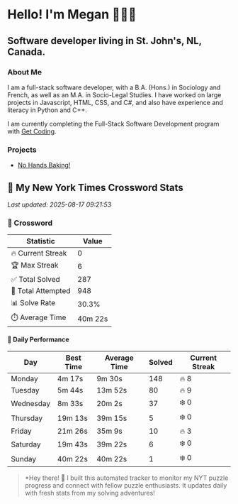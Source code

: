 # Hello! I'm Megan 👩🏻‍💻

## Software developer living in St. John's, NL, Canada.

### About Me

<p>I am a full-stack software developer, with a B.A. (Hons.) in Sociology and French, as well as an M.A. in Socio-Legal Studies. I have worked on large projects in Javascript, HTML, CSS, and C#, and also have experience and literacy in Python and C++.</p>

I am currently completing the Full-Stack Software Development program with [Get Coding](https://www.getcoding.ca/).

### Projects

* [No Hands Baking!](https://mpartificer.github.io/NoHandsBaking/)

<!-- NYT_STATS_START -->
## 🧩 My New York Times Crossword Stats

*Last updated: 2025-08-17 09:21:53*

### 🎯 Crossword

| Statistic | Value |
|-----------|-------|
| 🔥 Current Streak | 0 |
| 🏆 Max Streak | 6 |
| ✅ Total Solved | 287 |
| 🎲 Total Attempted | 948 |
| 📊 Solve Rate | 30.3% |
| ⏱️ Average Time | 40m 22s |

#### 📅 Daily Performance

| Day | Best Time | Average Time | Solved | Current Streak |
|-----|-----------|--------------|--------|----------------|
| Monday | 4m 17s | 9m 30s | 148 | 🔥 8 |
| Tuesday | 5m 44s | 13m 52s | 80 | 🔥 9 |
| Wednesday | 8m 33s | 20m 2s | 37 | ❄️ 0 |
| Thursday | 19m 13s | 39m 15s | 5 | ❄️ 0 |
| Friday | 21m 26s | 35m 9s | 10 | 🔥 3 |
| Saturday | 19m 43s | 39m 22s | 6 | ❄️ 0 |
| Sunday | 40m 22s | 40m 22s | 1 | ❄️ 0 |


<!-- NYT_STATS_END -->

> *Hey there! 👋 I built this automated tracker to monitor my NYT puzzle progress and connect with fellow puzzle enthusiasts. It updates daily with fresh stats from my solving adventures!
